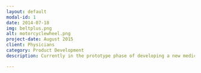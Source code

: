 ```yaml
---
layout: default
modal-id: 1
date: 2014-07-18
img: beltplus.png
alt: motorcyclewheel.png
project-date: August 2015
client: Physicians
category: Product Development
description: Currently in the prototype phase of developing a new medical utility belt for use by doctors in the hospital. We've developed a prototype and completed alpha testing. Check out beltplus.github.io to access our survey.

---
```

